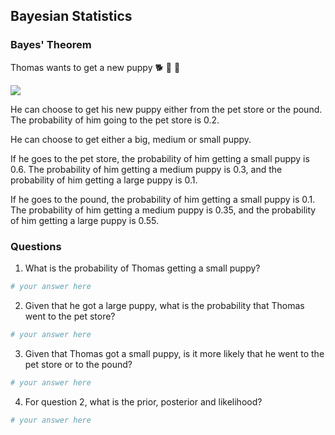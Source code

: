 
## Bayesian Statistics
### Bayes' Theorem

Thomas wants to get a new puppy 🐕 🐶 🐩 


<img src="https://media.giphy.com/media/rD8R00QOKwfxC/giphy.gif" />

He can choose to get his new puppy either from the pet store or the pound. The probability of him going to the pet store is $0.2$. 

He can choose to get either a big, medium or small puppy.

If he goes to the pet store, the probability of him getting a small puppy is $0.6$. The probability of him getting a medium puppy is $0.3$, and the probability of him getting a large puppy is $0.1$.

If he goes to the pound, the probability of him getting a small puppy is $0.1$. The probability of him getting a medium puppy is $0.35$, and the probability of him getting a large puppy is $0.55$.


### Questions

1) What is the probability of Thomas getting a small puppy?


```python
# your answer here
```

2) Given that he got a large puppy, what is the probability that Thomas went to the pet store?


```python
# your answer here
```

3) Given that Thomas got a small puppy, is it more likely that he went to the pet store or to the pound?


```python
# your answer here
```

4) For question 2, what is the prior, posterior and likelihood?


```python
# your answer here
```
